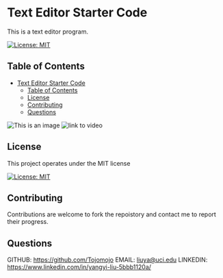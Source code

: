 # Text Editor Starter Code
This is a text editor program.
  
  [![License: MIT](https://img.shields.io/badge/License-MIT-yellow.svg)](https://opensource.org/licenses/MIT)
  
  
  ## Table of Contents
- [Text Editor Starter Code](#text-editor-starter-code)
  - [Table of Contents](#table-of-contents)
  - [License](#license)
  - [Contributing](#contributing)
  - [Questions](#questions)
 

![This is an image]()
![link to video]()
  
  ## License
  This project operates under the MIT license
  
  [![License: MIT](https://img.shields.io/badge/License-MIT-yellow.svg)](https://opensource.org/licenses/MIT)
  
  ## Contributing 
  Contributions are welcome to fork the repoistory and contact me to report their progress.
  
  ## Questions
  
  GITHUB: https://github.com/Tojomojo
  EMAIL: liuya@uci.edu
  LINKEDIN: https://www.linkedin.com/in/yangyi-liu-5bbb1120a/